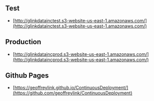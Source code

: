 ## Test
* [http://glinkdatainctest.s3-website-us-east-1.amazonaws.com/](http://glinkdatainctest.s3-website-us-east-1.amazonaws.com/)

## Production
* [http://glinkdataincprod.s3-website-us-east-1.amazonaws.com/](http://glinkdataincprod.s3-website-us-east-1.amazonaws.com/)

## Github Pages
* [https://geoffreylink.github.io/ContinuousDeployment/](https://github.com/geoffreylink/ContinuousDeployment)
